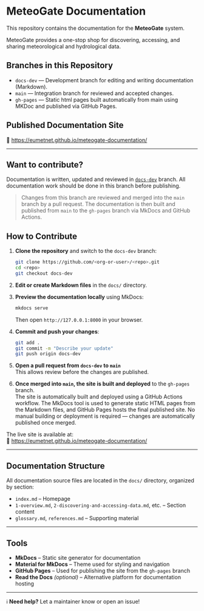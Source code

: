# MeteoGate Documentation

This repository contains the documentation for the **MeteoGate** system.

MeteoGate provides a one-stop shop for discovering, accessing, and sharing meteorological and hydrological data.

## Branches in this Repository

- `docs-dev` — Development branch for editing and writing documentation (Markdown).
- `main` — Integration branch for reviewed and accepted changes.
- `gh-pages` — Static html pages built automatically from main using MKDoc and published via GitHub Pages.

## Published Documentation Site

🔗 https://eumetnet.github.io/meteogate-documentation/

---

## Want to contribute?

Documentation is written, updated and reviewed in [`docs-dev`](https://github.com/eumetnet/meteogate-documentation/tree/docs-dev) branch.  All documentation work should be done in this branch before publishing.

> Changes from this branch are reviewed and merged into the `main` branch by a pull request. The documentation is then built and published from `main` to the `gh-pages` branch via MkDocs and GitHub Actions.

## How to Contribute

1. **Clone the repository** and switch to the `docs-dev` branch:
   ```bash
   git clone https://github.com/<org-or-user>/<repo>.git
   cd <repo>
   git checkout docs-dev
   ```

2. **Edit or create Markdown files** in the `docs/` directory.

3. **Preview the documentation locally** using MkDocs:
   ```bash
   mkdocs serve
   ```
   Then open `http://127.0.0.1:8000` in your browser.

4. **Commit and push your changes**:
   ```bash
   git add .
   git commit -m "Describe your update"
   git push origin docs-dev
   ```

5. **Open a pull request from `docs-dev` to `main`**  
   This allows review before the changes are published.

6. **Once merged into `main`, the site is built and deployed** to the `gh-pages` branch.  
   The site is automatically built and deployed using a GitHub Actions workflow. 
   The MkDocs tool is used to generate static HTML pages from the Markdown files, and GitHub Pages hosts the final published site.
   No manual building or deployment is required — changes are automatically published once merged.
 
The live site is available at:  
🔗 https://eumetnet.github.io/meteogate-documentation/

---

## Documentation Structure

All documentation source files are located in the `docs/` directory, organized by section:

- `index.md` – Homepage
- `1-overview.md`, `2-discovering-and-accessing-data.md`, etc. – Section content
- `glossary.md`, `references.md` – Supporting material

---

## Tools

- **MkDocs** – Static site generator for documentation
- **Material for MkDocs** – Theme used for styling and navigation
- **GitHub Pages** – Used for publishing the site from the `gh-pages` branch
- **Read the Docs** *(optional)* – Alternative platform for documentation hosting

---

ℹ️ **Need help?** Let a maintainer know or open an issue!
